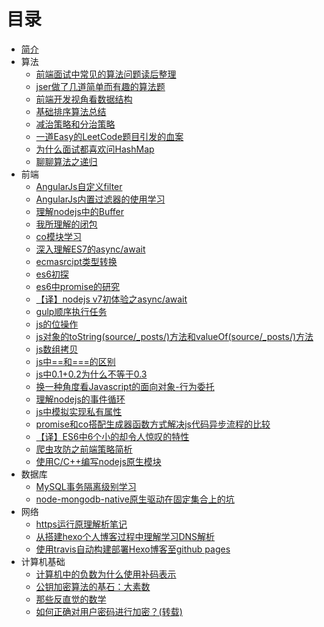 # 目录

* [简介](README.md)
* 算法
  * [前端面试中常见的算法问题读后整理](source/_posts/前端面试中常见的算法问题读后整理.md)
  * [jser做了几道简单而有趣的算法题](source/_posts/some-algorithm-for-jser.md)
  * [前端开发视角看数据结构](source/_posts/data-structure-fee-view.md)
  * [基础排序算法总结](source/_posts/sort.md)
  * [减治策略和分治策略](source/_posts/decrease-divide.md)
  * [一道Easy的LeetCode题目引发的血案](source/_posts/easy-dp.md)
  * [为什么面试都喜欢问HashMap](source/_posts/hashmap.md)
  * [聊聊算法之递归](source/_posts/recursion.md)
* 前端
  * [AngularJs自定义filter](source/_posts/angular自定义filter.md)
  * [AngularJs内置过滤器的使用学习](source/_posts/angularjs内置过滤器的使用学习.md)
  * [理解nodejs中的Buffer](source/_posts/buffer-in-nodejs.md)
  * [我所理解的闭包](source/_posts/closure.md)
  * [co模块学习](source/_posts/co-learning.md)
  * [深入理解ES7的async/await](source/_posts/deeper-understanding-of-async-await.md)
  * [ecmasrcipt类型转换](source/_posts/ecma类型转换.md)
  * [es6初探](source/_posts/es6初探.md)
  * [es6中promise的研究](source/_posts/es6中promise的研究.md)
  * [【译】nodejs v7初体验之async/await](source/_posts/experimenting-with-async-await-in-nodejs-v7.md)
  * [gulp顺序执行任务](source/_posts/gulp顺序执行任务.md)
  * [js的位操作](source/_posts/js的位操作.md)
  * [js对象的toString(source/_posts/)方法和valueOf(source/_posts/)方法](source/_posts/js对象的toString-方法和valueOf-方法.md)
  * [js数组拷贝](source/_posts/js数组拷贝.md)
  * [js中==和===的区别](source/_posts/js中-和-的区别.md)
  * [js中0.1+0.2为什么不等于0.3](source/_posts/js中0-1-0-2为什么不等于0-3.md)
  * [换一种角度看Javascript的面向对象-行为委托](source/_posts/new-view-of-javascript-in-proxy.md)
  * [理解nodejs的事件循环](source/_posts/node-js-event-loop.md)
  * [js中模拟实现私有属性](source/_posts/private-property-in-js.md)
  * [promise和co搭配生成器函数方式解决js代码异步流程的比较](source/_posts/promise和co搭配生成器函数方式解决js代码异步流程的比较.md)
  * [【译】ES6中6个小的却令人惊叹的特性](source/_posts/Six-Tiny-But-Awesome-ES6-Features.md)
  * [爬虫攻防之前端策略简析](source/_posts/tips-of-anti-spider-in-fe.md)
  * [使用C/C++编写nodejs原生模块](source/_posts/writing-native-nodejs-modules.md)
* 数据库
  * [MySQL事务隔离级别学习](source/_posts/mysql-transaction-isolation-level.md)
  * [node-mongodb-native原生驱动在固定集合上的坑](source/_posts/difference-of-node-mongodb-native-and-shell-in-capped-collection.md)
* 网络
  * [https运行原理解析笔记](source/_posts/https.md)
  * [从搭建hexo个人博客过程中理解学习DNS解析](source/_posts/从搭建hexo个人博客过程中理解学习DNS解析.md)
  * [使用travis自动构建部署Hexo博客至github pages](source/_posts/deploy-hexo-using-travis.md)
* 计算机基础
  * [计算机中的负数为什么使用补码表示](source/_posts/计算机中的负数为什么使用补码表示.md)
  * [公钥加密算法的基石：大素数](source/_posts/basic-of-rsa-big-prime-number.md)
  * [那些反直觉的数学](source/_posts/counterintuitive-maths.md)
  * [如何正确对用户密码进行加密？(转载)](source/_posts/Salted-Password-Hashing.md)

